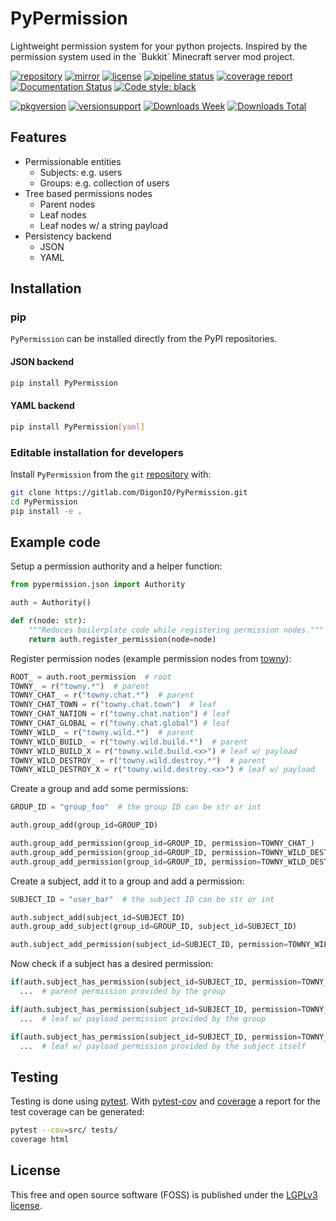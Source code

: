 # PyPermission

<p>Lightweight permission system for your python projects. Inspired by the permission system used in the `Bukkit` Minecraft server mod project.
</p>

[![repository](https://img.shields.io/badge/src-GitLab-orange)](https://gitlab.com/DigonIO/scheduler)
[![mirror](https://img.shields.io/badge/mirror-GitHub-orange)](https://github.com/DigonIO/scheduler)
[![license](https://img.shields.io/badge/license-LGPLv3-orange)](https://gitlab.com/DigonIO/scheduler/-/blob/master/LICENSE)
[![pipeline status](https://gitlab.com/DigonIO/scheduler/badges/master/pipeline.svg)](https://gitlab.com/DigonIO/scheduler/-/pipelines)
[![coverage report](https://gitlab.com/DigonIO/scheduler/badges/master/coverage.svg)](https://gitlab.com/DigonIO/scheduler/-/pipelines)
[![Documentation Status](https://readthedocs.org/projects/python-scheduler/badge/?version=latest)](https://python-scheduler.readthedocs.io/en/latest/?badge=latest)
[![Code style: black](https://gitlab.com/DigonIO/scheduler/-/raw/master/doc/_assets/code_style_black.svg)](https://github.com/psf/black)

[![pkgversion](https://img.shields.io/pypi/v/scheduler)](https://pypi.org/project/scheduler/)
[![versionsupport](https://img.shields.io/pypi/pyversions/scheduler)](https://pypi.org/project/scheduler/)
[![Downloads Week](https://pepy.tech/badge/scheduler/week)](https://pepy.tech/project/scheduler)
[![Downloads Total](https://pepy.tech/badge/scheduler)](https://pepy.tech/project/scheduler)

## Features

+ Permissionable entities
  + Subjects: e.g. users
  + Groups: e.g. collection of users
+ Tree based permissions nodes
  + Parent nodes
  + Leaf nodes
  + Leaf nodes w/ a string payload
+ Persistency backend
  + JSON
  + YAML

## Installation

### pip

`PyPermission` can be installed directly from the PyPI repositories.

#### JSON backend

```bash
pip install PyPermission
```

#### YAML backend

```bash
pip install PyPermission[yaml]
```

### Editable installation for developers

Install `PyPermission` from the `git`
[repository](https://gitlab.com/DigonIO/PyPermission) with:

```bash
git clone https://gitlab.com/DigonIO/PyPermission.git
cd PyPermission
pip install -e .
```

## Example code

Setup a permission authority and a helper function:

```py
from pypermission.json import Authority

auth = Authority()

def r(node: str):
    """Reduces boilerplate code while registering permission nodes."""
    return auth.register_permission(node=node)
```

Register permission nodes (example permission nodes from [towny](https://github.com/TownyAdvanced/Towny/blob/master/src/com/palmergames/bukkit/towny/permissions/PermissionNodes.java)):

```py
ROOT_ = auth.root_permission  # root
TOWNY_ = r("towny.*")  # parent
TOWNY_CHAT_ = r("towny.chat.*")  # parent
TOWNY_CHAT_TOWN = r("towny.chat.town")  # leaf
TOWNY_CHAT_NATION = r("towny.chat.nation") # leaf
TOWNY_CHAT_GLOBAL = r("towny.chat.global") # leaf
TOWNY_WILD_ = r("towny.wild.*")  # parent
TOWNY_WILD_BUILD_ = r("towny.wild.build.*")  # parent
TOWNY_WILD_BUILD_X = r("towny.wild.build.<x>") # leaf w/ payload
TOWNY_WILD_DESTROY_ = r("towny.wild.destroy.*")  # parent
TOWNY_WILD_DESTROY_X = r("towny.wild.destroy.<x>") # leaf w/ payload
```

Create a group and add some permissions:

```py
GROUP_ID = "group_foo"  # the group ID can be str or int

auth.group_add(group_id=GROUP_ID)

auth.group_add_permission(group_id=GROUP_ID, permission=TOWNY_CHAT_)
auth.group_add_permission(group_id=GROUP_ID, permission=TOWNY_WILD_DESTROY_X, payload="iron")
auth.group_add_permission(group_id=GROUP_ID, permission=TOWNY_WILD_DESTROY_X, payload="gold")
```

Create a subject, add it to a group and add a permission:

```py
SUBJECT_ID = "user_bar"  # the subject ID can be str or int

auth.subject_add(subject_id=SUBJECT_ID)
auth.group_add_subject(group_id=GROUP_ID, subject_id=SUBJECT_ID)

auth.subject_add_permission(subject_id=SUBJECT_ID, permission=TOWNY_WILD_DESTROY_X, payload="diamond")

```

Now check if a subject has a desired permission:

```py
if(auth.subject_has_permission(subject_id=SUBJECT_ID, permission=TOWNY_CHAT_TOWN))
  ...  # parent permission provided by the group

if(auth.subject_has_permission(subject_id=SUBJECT_ID, permission=TOWNY_WILD_DESTROY_X, payload="iron"))
  ...  # leaf w/ payload permission provided by the group

if(auth.subject_has_permission(subject_id=SUBJECT_ID, permission=TOWNY_WILD_DESTROY_X, payload="diamond"))
  ...  # leaf w/ payload permission provided by the subject itself
```

## Testing

Testing is done using [pytest](https://pypi.org/project/pytest/). With
[pytest-cov](https://pypi.org/project/pytest-cov/) and
[coverage](https://pypi.org/project/coverage/) a report for the test coverage can be generated:

```bash
pytest --cov=src/ tests/
coverage html
```

## License

This free and open source software (FOSS) is published under the [LGPLv3 license](https://www.gnu.org/licenses/lgpl-3.0.en.html).
